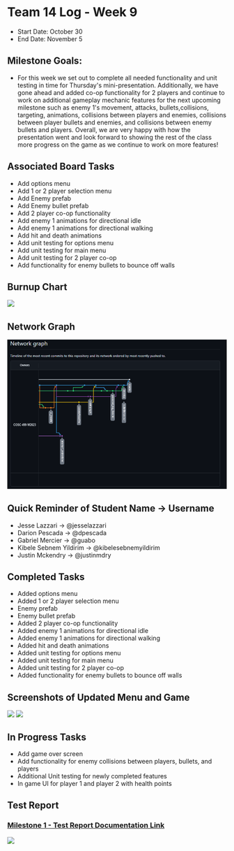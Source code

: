 # Team 14 Log - Week 9
- Start Date: October 30
- End Date: November 5

## Milestone Goals:
- For this week we set out to complete all needed functionality and unit testing in time for Thursday's mini-presentation. Additionally, we have gone ahead and added co-op functionality for 2 players and continue to work on additional gameplay mechanic features for the next upcoming milestone such as enemy 1's movement, attacks, bullets,collisions, targeting, animations, collisions between players and enemies, collisions between player bullets and enemies, and collisions between enemy bullets and players. Overall, we are very happy with how the presentation went and look forward to showing the rest of the class more progress on the game as we continue to work on more features! 

## Associated Board Tasks
- Add options menu
- Add 1 or 2 player selection menu
- Add Enemy prefab
- Add Enemy bullet prefab
- Add 2 player co-op functionality 
- Add enemy 1 animations for directional idle 
- Add enemy 1 animations for directional walking
- Add hit and death animations
- Add unit testing for options menu
- Add unit testing for main menu 
- Add unit testing for 2 player co-op
- Add functionality for enemy bullets to bounce off walls

## Burnup Chart
![](screenshots/burnup_chart_week9.JPG)

## Network Graph
![](screenshots/networkgraph_week9.png)

## Quick Reminder of Student Name → Username
- Jesse Lazzari → @jesselazzari
- Darion Pescada → @dpescada
- Gabriel Mercier → @guabo
- Kibele Sebnem Yildirim → @kibelesebnemyildirim
- Justin Mckendry → @justinmdry

## Completed Tasks
- Added options menu
- Added 1 or 2 player selection menu
- Enemy prefab
- Enemy bullet prefab
- Added 2 player co-op functionality
- Added enemy 1 animations for directional idle
- Added enemy 1 animations for directional walking
- Added hit and death animations
- Added unit testing for options menu
- Added unit testing for main menu
- Added unit testing for 2 player co-op
- Added functionality for enemy bullets to bounce off walls

## Screenshots of Updated Menu and Game
![](screenshots/updated_menu.JPG)
![](screenshots/game_screenshot.PNG)

## In Progress Tasks
- Add game over screen
- Add functionality for enemy collisions between players, bullets, and players
- Additional Unit testing for newly completed features
- In game UI for player 1 and player 2 with health points

## Test Report 
### [Milestone 1 - Test Report Documentation Link](../../tests/Test_log.md)

![](screenshots/week8_task_jesse1.JPG)
